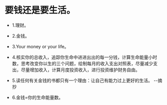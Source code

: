 # 要钱还是要生活。

- 1.理财。

- 2.金钱。

- 3.Your money or your life。

- 4.核实你的总收入，追踪你生命中进进出出的每一分钱，计算生命能量小时数，思考改变你以生的三个问题，绘制每月的收入支出对照表，尽量减少支出，尽量增加收入，计算月度投资收入，进行投资维护财务自由。

- 5.读任何有关金钱的书都只有一个理由：让自己有能力过上更好的生活。 --摘抄

- 6.金钱=你的生命能量数。
